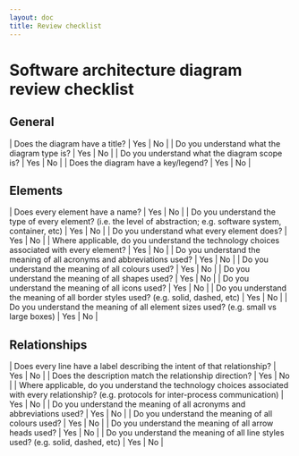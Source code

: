 ```yaml
---
layout: doc
title: Review checklist
---
```


# Software architecture diagram review checklist

## General

| Does the diagram have a title? | Yes | No |
| Do you understand what the diagram type is? | Yes | No |
| Do you understand what the diagram scope is? | Yes | No |
| Does the diagram have a key/legend? | Yes | No |

## Elements

| Does every element have a name? | Yes | No |
| Do you understand the type of every element? (i.e. the level of abstraction; e.g. software system, container, etc) | Yes | No |
| Do you understand what every element does? | Yes | No |
| Where applicable, do you understand the technology choices associated with every element? | Yes | No |
| Do you understand the meaning of all acronyms and abbreviations used? | Yes | No |
| Do you understand the meaning of all colours used? | Yes | No |
| Do you understand the meaning of all shapes used? | Yes | No |
| Do you understand the meaning of all icons used? | Yes | No |
| Do you understand the meaning of all border styles used? (e.g. solid, dashed, etc) | Yes | No |
| Do you understand the meaning of all element sizes used? (e.g. small vs large boxes) | Yes | No |

## Relationships

| Does every line have a label describing the intent of that relationship? | Yes | No |
| Does the description match the relationship direction? | Yes | No |
| Where applicable, do you understand the technology choices associated with every relationship? (e.g. protocols for inter-process communication) | Yes | No |
| Do you understand the meaning of all acronyms and abbreviations used? | Yes | No |
| Do you understand the meaning of all colours used? | Yes | No |
| Do you understand the meaning of all arrow heads used? | Yes | No |
| Do you understand the meaning of all line styles used? (e.g. solid, dashed, etc) | Yes | No |